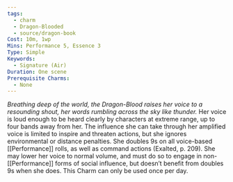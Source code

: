 ```yaml
---
tags:
  - charm
  - Dragon-Blooded
  - source/dragon-book
Cost: 10m, 1wp
Mins: Performance 5, Essence 3
Type: Simple
Keywords:
  - Signature (Air)
Duration: One scene
Prerequisite Charms:
  - None
---
```

*Breathing deep of the world, the Dragon-Blood raises her voice to a resounding shout, her words rumbling across the sky like thunder.*
Her voice is loud enough to be heard clearly by characters at extreme range, up to four bands away from her. The influence she can take through her amplified voice is limited to inspire and threaten actions, but she ignores environmental or distance penalties. She doubles 9s on all voice-based [[Performance]] rolls, as well as command actions (Exalted, p. 209). She may lower her voice to normal volume, and must do so to engage in non-[[Performance]] forms of social influence, but doesn’t benefit from doubles 9s when she does. This Charm can only be used once per day.